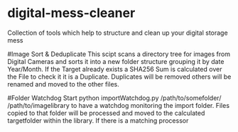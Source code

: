 # digital-mess-cleaner
Collection of tools which help to structure and clean up your digital storage mess

#Image Sort & Deduplicate
This scipt scans a directory tree for images from Digital Cameras and sorts it into a new folder structure grouping it by date Year/Month. If the Target already exists a SHA256 Sum is calculated over the File to check it it is a Duplicate. Duplicates will be removed others will be renamed and moved to the other files.

#Folder Watchdog
Start python importWatchdog.py /path/to/somefolder/ /path/to/imagelibrary to have a watchdog monitoring the import folder.
Files copied to that folder will be processed and moved to the calculated targetfolder within the library. If there is a matching processor